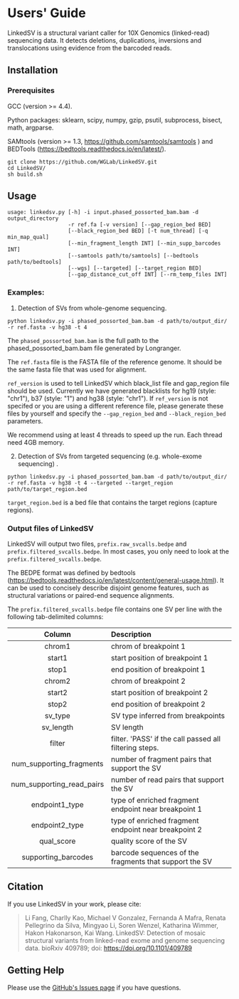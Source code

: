 # Users' Guide
LinkedSV is a structural variant caller for 10X Genomics (linked-read) sequencing data. It detects deletions, duplications, inversions and translocations using evidence from the barcoded reads. 

## Installation

### Prerequisites
GCC (version >= 4.4).

Python packages: sklearn, scipy, numpy, gzip, psutil, subprocess, bisect, math, argparse.

SAMtools (version >= 1.3, https://github.com/samtools/samtools ) and BEDTools (https://bedtools.readthedocs.io/en/latest/). 

```
git clone https://github.com/WGLab/LinkedSV.git 
cd LinkedSV/
sh build.sh 
```

## Usage

```
usage: linkedsv.py [-h] -i input.phased_possorted_bam.bam -d output_directory
                   -r ref.fa [-v version] [--gap_region_bed BED]
                   [--black_region_bed BED] [-t num_thread] [-q min_map_qual]
                   [--min_fragment_length INT] [--min_supp_barcodes INT]
                   [--samtools path/to/samtools] [--bedtools path/to/bedtools]
                   [--wgs] [--targeted] [--target_region BED]
                   [--gap_distance_cut_off INT] [--rm_temp_files INT]
```

### Examples: 
1. Detection of SVs from whole-genome sequencing. 

```
python linkedsv.py -i phased_possorted_bam.bam -d path/to/output_dir/ -r ref.fasta -v hg38 -t 4
```


The `phased_possorted_bam.bam` is the full path to the phased_possorted_bam.bam file generated by Longranger.

The `ref.fasta` file is the FASTA file of the reference genome. It should be the same fasta file that was used for alignment.

`ref_version` is used to tell LinkedSV which black_list file and gap_region file should be used. Currently we have generated blacklists for hg19 (style: "chr1"), b37 (style: "1") and hg38 (style: "chr1"). If `ref_version` is not specifed or you are using a different reference file, please generate these files by yourself and specify the `--gap_region_bed` and `--black_region_bed` parameters. 

We recommend using at least 4 threads to speed up the run. Each thread need 4GB memory.

2. Detection of SVs from targeted sequencing (e.g. whole-exome sequencing) . 

```
python linkedsv.py -i phased_possorted_bam.bam -d path/to/output_dir/ -r ref.fasta -v hg38 -t 4 --targeted --target_region path/to/target_region.bed
```

`target_region.bed` is a bed file that contains the target regions (capture regions). 


### Output files of LinkedSV

LinkedSV will output two files, `prefix.raw_svcalls.bedpe` and `prefix.filtered_svcalls.bedpe`. In most cases, you only need to look at the `prefix.filtered_svcalls.bedpe`. 

The BEDPE format was defined by bedtools (https://bedtools.readthedocs.io/en/latest/content/general-usage.html). It can be used to concisely describe disjoint genome features, such as structural variations or paired-end sequence alignments.

The `prefix.filtered_svcalls.bedpe` file contains one SV per line with the following tab-delimited columns:

|Column|Description|
:----:|:-----------------------------------------|
|chrom1|chrom of breakpoint 1|
|start1|start position of breakpoint 1|
|stop1|end position of breakpoint 1|
|chrom2|chrom of breakpoint 2|
|start2|start position of breakpoint 2|
|stop2|end position of breakpoint 2|
|sv_type|SV type inferred from breakpoints|
|sv_length|SV length|
|filter|filter. 'PASS' if the call passed all filtering steps.| 
|num_supporting_fragments|number of fragment pairs that support the SV|
|num_supporting_read_pairs|number of read pairs that support the SV|
|endpoint1_type|type of enriched fragment endpoint near breakpoint 1|
|endpoint2_type|type of enriched fragment endpoint near breakpoint 2|
|qual_score|quality score of the SV|
|supporting_barcodes|barcode sequences of the fragments that support the SV|


## Citation
If you use LinkedSV in your work, please cite:
> Li Fang, Charlly Kao, Michael V Gonzalez, Fernanda A Mafra, Renata Pellegrino da Silva, Mingyao Li, Soren Wenzel, Katharina Wimmer, Hakon Hakonarson, Kai Wang. LinkedSV: Detection of mosaic structural variants from linked-read exome and genome sequencing data. bioRxiv 409789; doi: https://doi.org/10.1101/409789

## Getting Help

Please use the [GitHub's Issues page](https://github.com/WGLab/LinkedSV/issues) if you have questions.
